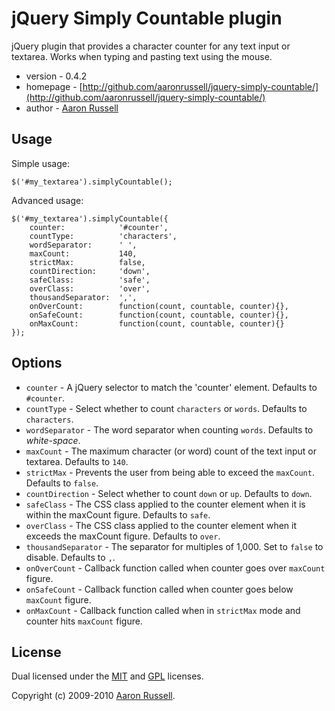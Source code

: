 # jQuery Simply Countable plugin

jQuery plugin that provides a character counter for any text input or textarea. Works when typing and pasting text using the mouse.

* version - 0.4.2
* homepage - [http://github.com/aaronrussell/jquery-simply-countable/](http://github.com/aaronrussell/jquery-simply-countable/)
* author - [Aaron Russell](http://www.aaronrussell.co.uk)

## Usage

Simple usage:

    $('#my_textarea').simplyCountable();

Advanced usage:

    $('#my_textarea').simplyCountable({
        counter:            '#counter',
        countType:          'characters',
        wordSeparator:      ' ',
        maxCount:           140,
        strictMax:          false,
        countDirection:     'down',
        safeClass:          'safe',
        overClass:          'over',
        thousandSeparator:  ',',
        onOverCount:        function(count, countable, counter){},
        onSafeCount:        function(count, countable, counter){},
        onMaxCount:         function(count, countable, counter){}
    });

## Options

* `counter` - A jQuery selector to match the 'counter' element. Defaults to `#counter`.
* `countType` - Select whether to count `characters` or `words`. Defaults to `characters`.
* `wordSeparator` - The word separator when counting `words`. Defaults to _white-space_.
* `maxCount` - The maximum character (or word) count of the text input or textarea. Defaults to `140`.
* `strictMax` - Prevents the user from being able to exceed the `maxCount`. Defaults to `false`.
* `countDirection` - Select whether to count `down` or `up`. Defaults to `down`.
* `safeClass` - The CSS class applied to the counter element when it is within the maxCount figure. Defaults to `safe`.
* `overClass` - The CSS class applied to the counter element when it exceeds the maxCount figure. Defaults to `over`.
* `thousandSeparator` - The separator for multiples of 1,000. Set to `false` to disable. Defaults to `,`.
* `onOverCount` - Callback function called when counter goes over `maxCount` figure.
* `onSafeCount` - Callback function called when counter goes below `maxCount` figure.
* `onMaxCount` - Callback function called when in `strictMax` mode and counter hits `maxCount` figure.

## License

Dual licensed under the [MIT](http://www.opensource.org/licenses/mit-license.php) and [GPL](http://www.opensource.org/licenses/gpl-license.php) licenses.

Copyright (c) 2009-2010 [Aaron Russell](http://www.aaronrussell.co.uk).